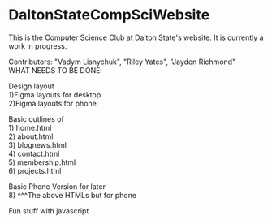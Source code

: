 # DaltonStateCompSciWebsite
This is the Computer Science Club at Dalton State's website. It is currently a work in progress.  

Contributors: "Vadym Lisnychuk", "Riley Yates", "Jayden Richmond"  
WHAT NEEDS TO BE DONE:  

  Design layout  
  1)Figma layouts for desktop  
  2)Figma layouts for phone  
    
  Basic outlines of  
    1) home.html  
    2) about.html  
    3) blognews.html  
    4) contact.html  
    5) membership.html  
    6) projects.html  
    
  Basic Phone Version for later  
    8) ^^^The above HTMLs but for phone  
  
  Fun stuff with javascript  

  
  

